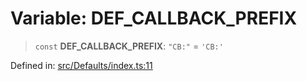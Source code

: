 # Variable: DEF\_CALLBACK\_PREFIX

> `const` **DEF\_CALLBACK\_PREFIX**: `"CB:"` = `'CB:'`

Defined in: [src/Defaults/index.ts:11](https://github.com/Fokusdotid/Baileys/blob/4cdf75fe48f9b13e8084d341633612ce49e934bd/src/Defaults/index.ts#L11)

